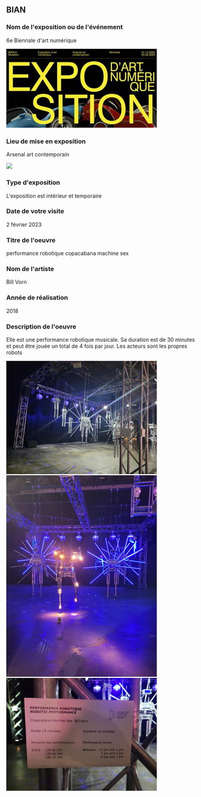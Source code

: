 ## BIAN

### Nom de l'exposition ou de l'événement
6e Biennale d'art numérique

<img src="Photos/bian_expo.jpg" width=400px heigth=400px /> 

### Lieu de mise en exposition
Arsenal art contemporain

<img src="Photos/bian_devant_l'entrée.png" width=250px heigth=250px /> 

### Type d'exposition
L'exposition est intérieur et temporaire

### Date de votre visite
2 février 2023

### Titre de l'oeuvre 
performance robotique copacabana machine sex

### Nom de l'artiste
Bill Vorn

### Année de réalisation 
2018

### Description de l'oeuvre 
Elle est une performance robotique musicale. Sa duration est de 30 minutes et peut être jouée un total de 4 fois par jour. Les acteurs sont les propres robots

<img src="Photos/bian_vue_de_gauche.png" width=400px heigth=400px /> 
<img src="Photos/bian_vue_devant.png" width=400px heigth=400px /> 
<img src="Photos/bian_cartel.png" width=400px heigth=400px /> 
